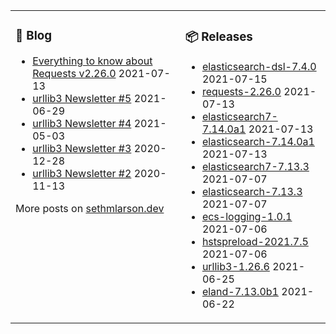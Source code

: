 <table><tr><td valign="top">

### 📰 Blog
<!-- blog starts -->
* [Everything to know about Requests v2.26.0](http://sethmlarson.dev/blog/2021-07-13/everything-to-know-about-requests-v2-26-0) 2021-07-13
* [urllib3 Newsletter #5](http://sethmlarson.dev/blog/2021-06-29/urllib3-newsletter-5) 2021-06-29
* [urllib3 Newsletter #4](http://sethmlarson.dev/blog/2021-05-03/urllib3-newsletter-4) 2021-05-03
* [urllib3 Newsletter #3](http://sethmlarson.dev/blog/2020-12-28/urllib3-newsletter-3) 2020-12-28
* [urllib3 Newsletter #2](http://sethmlarson.dev/blog/2020-11-13/urllib3-newsletter-2) 2020-11-13
<!-- blog ends -->
More posts on [sethmlarson.dev](https://sethmlarson.dev)
</td><td valign="top">

### 📦 Releases
<!-- other starts -->
* [elasticsearch-dsl-7.4.0](https://pypi.org/project/elasticsearch-dsl/7.4.0) 2021-07-15
* [requests-2.26.0](https://pypi.org/project/requests/2.26.0) 2021-07-13
* [elasticsearch7-7.14.0a1](https://pypi.org/project/elasticsearch7/7.14.0a1) 2021-07-13
* [elasticsearch-7.14.0a1](https://pypi.org/project/elasticsearch/7.14.0a1) 2021-07-13
* [elasticsearch7-7.13.3](https://pypi.org/project/elasticsearch7/7.13.3) 2021-07-07
* [elasticsearch-7.13.3](https://pypi.org/project/elasticsearch/7.13.3) 2021-07-07
* [ecs-logging-1.0.1](https://pypi.org/project/ecs-logging/1.0.1) 2021-07-06
* [hstspreload-2021.7.5](https://pypi.org/project/hstspreload/2021.7.5) 2021-07-06
* [urllib3-1.26.6](https://pypi.org/project/urllib3/1.26.6) 2021-06-25
* [eland-7.13.0b1](https://pypi.org/project/eland/7.13.0b1) 2021-06-22
<!-- other ends -->
</td></tr></table>
